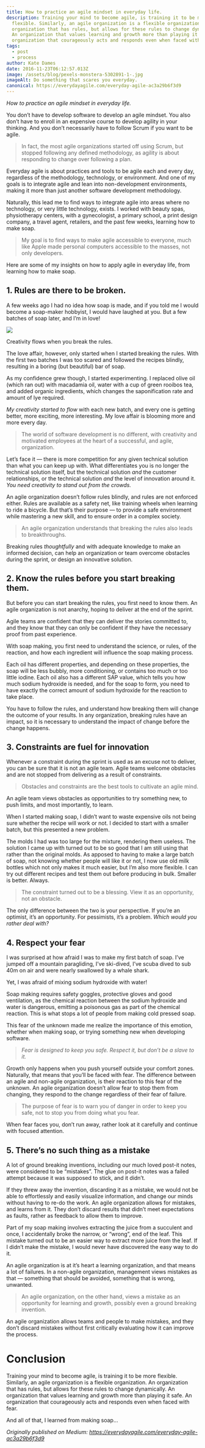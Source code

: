```yaml
---
title: How to practice an agile mindset in everyday life.
description: Training your mind to become agile, is training it to be more
  flexible. Similarly, an agile organization is a flexible organization. An
  organization that has rules, but allows for these rules to change dynamically.
  An organization that values learning and growth more than playing it safe. An
  organization that courageously acts and responds even when faced with fear.
tags:
  - post
  - process
author: Kate Dames
date: 2016-11-23T06:12:57.013Z
image: /assets/blog/pexels-monstera-5302891-1-.jpg
imageAlt: Do something that scares you everyday.
canonical: https://everydayagile.com/everyday-agile-ac3a29b6f3d9
---
```

*How to practice an agile mindset in everyday life.*

You don’t have to develop software to develop an agile mindset. You also don’t have to enroll in an expensive course to develop agility in your thinking. And you don’t necessarily have to follow Scrum if you want to be agile.

> In fact, the most agile organizations started off using Scrum, but stopped following any defined methodology, as agility is about responding to change over following a plan.

Everyday agile is about practices and tools to be agile each and every day, regardless of the methodology, technology, or environment. And one of my goals is to integrate agile and lean into non-development environments, making it more than just another software development methodology.

Naturally, this lead me to find ways to integrate agile into areas where no technology, or very little technology, exists. I worked with beauty spas, physiotherapy centers, with a gynecologist, a primary school, a print design company, a travel agent, retailers, and the past few weeks, learning how to make soap.

> My goal is to find ways to make agile accessible to everyone, much like Apple made personal computers accessible to the masses, not only developers.

Here are some of my insights on how to apply agile in everyday life, from learning how to make soap.

## 1. Rules are there to be broken.

A few weeks ago I had no idea how soap is made, and if you told me I would become a soap-maker hobbyist, I would have laughed at you. But a few batches of soap later, and I’m in love!

![](https://miro.medium.com/max/700/1*RsmsnvgVfCOjTh69s14mrA.jpeg)

Creativity flows when you break the rules.

The love affair, however, only started when I started breaking the rules. With the first two batches I was too scared and followed the recipes blindly, resulting in a boring (but beautiful) bar of soap.

As my confidence grew though, I started experimenting. I replaced olive oil (which ran out) with macadamia oil, water with a cup of green rooibos tea, and added organic ingredients, which changes the saponification rate and amount of lye required.

*My creativity started to flow* with each new batch, and every one is getting better, more exciting, more interesting. My love affair is blooming more and more every day.

> The world of software development is no different, with creativity and motivated employees at the heart of a successful, and agile, organization.

Let’s face it — there is more competition for any given technical solution than what you can keep up with. What differentiates you is no longer the technical solution itself, but the technical solution *and* the customer relationships, or the technical solution *and* the level of innovation around it. *You need creativity to stand out from the crowds.*

An agile organization doesn’t follow rules blindly, and rules are not enforced either. Rules are available as a safety net, like training wheels when learning to ride a bicycle. But that’s their purpose — to provide a safe environment while mastering a new skill, and to ensure order in a complex society.

> An agile organization understands that breaking the rules also leads to breakthroughs.

Breaking rules *thoughtfully* and with adequate knowledge to make an informed decision, can help an organization or team overcome obstacles during the sprint, or design an innovative solution.

## 2. Know the rules before you start breaking them.

But before you can start breaking the rules, you first need to know them. An agile organization is not anarchy, hoping to deliver at the end of the sprint.

Agile teams are confident that they can deliver the stories committed to, and they know that they can only be confident if they have the necessary proof from past experience.

With soap making, you first need to understand the science, or rules, of the reaction, and how each ingredient will influence the soap making process.

Each oil has different properties, and depending on these properties, the soap will be less bubbly, more conditioning, or contains too much or too little iodine. Each oil also has a different SAP value, which tells you how much sodium hydroxide is needed, and for the soap to form, you need to have exactly the correct amount of sodium hydroxide for the reaction to take place.

You have to follow the rules, and understand how breaking them will change the outcome of your results. In any organization, breaking rules have an impact, so it is necessary to understand the impact of change before the change happens.

## 3. Constraints are fuel for innovation

Whenever a constraint during the sprint is used as an excuse not to deliver, you can be sure that it is not an agile team. Agile teams welcome obstacles and are not stopped from delivering as a result of constraints.

> Obstacles and constraints are the best tools to cultivate an agile mind.

An agile team views obstacles as opportunities to try something new, to push limits, and most importantly, to learn.

When I started making soap, I didn’t want to waste expensive oils not being sure whether the recipe will work or not. I decided to start with a smaller batch, but this presented a new problem.

The molds I had was too large for the mixture, rendering them useless. The solution I came up with turned out to be so good that I am still using that rather than the original molds. As apposed to having to make a large batch of soap, not knowing whether people will like it or not, I now use old milk bottles which not only makes it much easier, but I’m also more flexible. I can try out different recipes and test them out before producing in bulk. Smaller is better. Always.

> The constraint turned out to be a blessing. View it as an opportunity, not an obstacle.

The only difference between the two is your perspective. If you’re an optimist, it’s an opportunity. For pessimists, it’s a problem. *Which would you rather deal with?*

## 4. Respect your fear

I was surprised at how afraid I was to make my first batch of soap. I’ve jumped off a mountain paragliding, I’ve ski-dived, I’ve scuba dived to sub 40m on air and were nearly swallowed by a whale shark.

Yet, I was afraid of mixing sodium hydroxide with water!

Soap making requires safety goggles, protective gloves and good ventilation, as the chemical reaction between the sodium hydroxide and water is dangerous, emitting a poisonous gas as part of the chemical reaction. This is what stops a lot of people from making cold pressed soap.

This fear of the unknown made me realize the importance of this emotion, whether when making soap, or trying something new when developing software.

> *Fear is designed to keep you safe. Respect it, but don’t be a slave to it.*

Growth only happens when you push yourself outside your comfort zones. Naturally, that means that you’ll be faced with fear. The difference between an agile and non-agile organization, is their reaction to this fear of the unknown. An agile organization doesn’t allow fear to stop them from changing, they respond to the change regardless of their fear of failure.

> The purpose of fear is to warn you of danger in order to keep you safe, not to stop you from doing what you fear.

When fear faces you, don’t run away, rather look at it carefully and continue with focused attention.

## 5. There’s no such thing as a mistake

A lot of ground breaking inventions, including our much loved post-it notes, were considered to be “mistakes”. The glue on post-it notes was a failed attempt because it was supposed to stick, and it didn’t.

If they threw away the invention, discarding it as a mistake, we would not be able to effortlessly and easily visualize information, and change our minds without having to re-do the work. An agile organization allows for mistakes, and learns from it. They don’t discard results that didn’t meet expectations as faults, rather as feedback to allow them to improve.

Part of my soap making involves extracting the juice from a succulent and once, I accidentally broke the narrow, or “wrong”, end of the leaf. This mistake turned out to be an easier way to extract more juice from the leaf. If I didn’t make the mistake, I would never have discovered the easy way to do it.

An agile organization is at it’s heart a learning organization, and that means a lot of failures. In a non-agile organization, management views mistakes as that — something that should be avoided, something that is wrong, unwanted.

> An agile organization, on the other hand, views a mistake as an opportunity for learning and growth, possibly even a ground breaking invention.

An agile organization allows teams and people to make mistakes, and they don’t discard mistakes without first critically evaluating how it can improve the process.

# Conclusion

Training your mind to become agile, is training it to be more flexible. Similarly, an agile organization is a flexible organization. An organization that has rules, but allows for these rules to change dynamically. An organization that values learning and growth more than playing it safe. An organization that courageously acts and responds even when faced with fear.

And all of that, I learned from making soap…





*Originally published on Medium: https://everydayagile.com/everyday-agile-ac3a29b6f3d9*